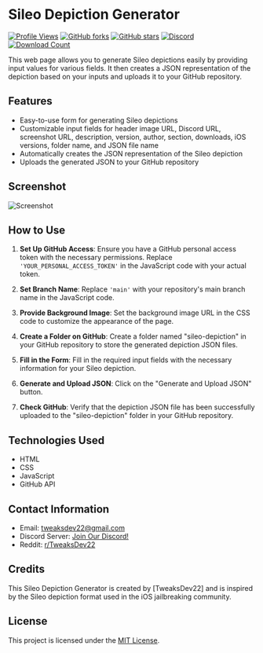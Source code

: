 # Sileo Depiction Generator
[![Profile Views](https://komarev.com/ghpvc/?username=TweaksDev22)](https://github.com/TweaksDev22)
[![GitHub forks](https://img.shields.io/github/forks/TweaksDev22/Sileo-Depiction-Generator)](https://github.com/TweaksDev22/Sileo-Depiction-Generator)
[![GitHub stars](https://img.shields.io/github/stars/TweaksDev22/Sileo-Depiction-Generator)](https://github.com/TweaksDev22/Sileo-Depiction-Generator)
[![Discord](https://img.shields.io/badge/Discord-TweaksDev22-blue?style=flat-square&logo=discord)](https://discord.gg/Q67N6VFXnJ)
[![Download Count](https://img.shields.io/github/downloads/TweaksDev22/TweaksDev22/Sileo-Depiction-Generator/total)](https://github.com/TweaksDev22/TweaksDev22/Sileo-Depiction-Generator)

This web page allows you to generate Sileo depictions easily by providing input values for various fields. It then creates a JSON representation of the depiction based on your inputs and uploads it to your GitHub repository.

## Features

- Easy-to-use form for generating Sileo depictions
- Customizable input fields for header image URL, Discord URL, screenshot URL, description, version, author, section, downloads, iOS versions, folder name, and JSON file name
- Automatically creates the JSON representation of the Sileo depiction
- Uploads the generated JSON to your GitHub repository
## Screenshot

![Screenshot](https://tweaksdev22.github.io/Sileo-Depiction-Generator/img/project.jpg)

## How to Use

1. **Set Up GitHub Access**: Ensure you have a GitHub personal access token with the necessary permissions. Replace `'YOUR_PERSONAL_ACCESS_TOKEN'` in the JavaScript code with your actual token.

2. **Set Branch Name**: Replace `'main'` with your repository's main branch name in the JavaScript code.

3. **Provide Background Image**: Set the background image URL in the CSS code to customize the appearance of the page.

4. **Create a Folder on GitHub**: Create a folder named "sileo-depiction" in your GitHub repository to store the generated depiction JSON files.

5. **Fill in the Form**: Fill in the required input fields with the necessary information for your Sileo depiction.

6. **Generate and Upload JSON**: Click on the "Generate and Upload JSON" button.

7. **Check GitHub**: Verify that the depiction JSON file has been successfully uploaded to the "sileo-depiction" folder in your GitHub repository.

## Technologies Used

- HTML
- CSS
- JavaScript
- GitHub API

## Contact Information

- Email: [tweaksdev22@gmail.com](mailto:tweaksdev22@gmail.com)
- Discord Server: [Join Our Discord!](https://discord.gg/Q67N6VFXnJ)
- Reddit: [r/TweaksDev22](https://www.reddit.com/r/TweaksDev22/)

## Credits

This Sileo Depiction Generator is created by [TweaksDev22] and is inspired by the Sileo depiction format used in the iOS jailbreaking community.

## License

This project is licensed under the [MIT License](LICENSE).
